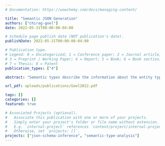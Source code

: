 ```yaml
---
# Documentation: https://wowchemy.com/docs/managing-content/

title: "Semantic JSON Generation"
authors: ["chirag-goel"]
date: 2022-05-31T00:00:00-04:00

# Schedule page publish date (NOT publication's date).
publishDate: 2022-05-31T00:00:00-04:00

# Publication type.
# Legend: 0 = Uncategorized; 1 = Conference paper; 2 = Journal article;
# 3 = Preprint / Working Paper; 4 = Report; 5 = Book; 6 = Book section;
# 7 = Thesis; 8 = Patent
publication_types: ["4"]

abstract: "Semantic types describe the information about the entity types and the data those types hold. Detecting semantic types has been a challenge in recent years, and most machine learning models fail to detect semantic types with great accuracy when used against dirty data. These models were generally trained on relational databases, and the testing results of models trained on JSON datasets are still unknown. I introduce a way of creating JSON data files that can be used for training the models that can detect semantic types. I used the sherlock dataset to create JSON data files based on the relationships found amongst the semantic types. The relationships between the semantic types were determined using the ontology mentioned on DBpedia. I was able to find different types of relationships between the semantic types, and based on those relationships I was able to generate Semantic JSON data files. However, I found some anomalies corresponding to some semantic types in the final JSON data files. To evaluate the results, I tracked the anomalies from the sherlock dataset to the source dataset. The source dataset was corrupted at the time sherlock dataset was created."

url_pdf: uploads/publications/Goel2022.pdf

tags: []
categories: []
featured: true

# Associated Projects (optional).
#   Associate this publication with one or more of your projects.
#   Simply enter your project's folder or file name without extension.
#   E.g. `internal-project` references `content/project/internal-project/index.md`.
#   Otherwise, set `projects: []`.
projects: ["json-schema-inference", "semantic-type-analysis"]
---
```

